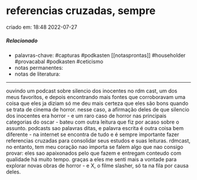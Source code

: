 # referencias cruzadas, sempre
criado em: 18:48 2022-07-27

##### Relacionado
- palavras-chave: #capturas #podkasten [[notasprontas]] #householder #provacabal #podkasten #ceticismo 
- notas permanentes:
- notas de literatura:

---
ouvindo um podcast sobre silencio dos inocentes no rdm cast, um dos meus favoritos, e depois encontrando mais fontes que corroboravam uma coisa que eles ja diziam só me deu mais certeza que eles são bons quando se trata de cinema de horror.
nesse caso, a afirmação deles de que silencio dos inocentes era horror - e um raro caso de horror nas principais categorias do oscar - bateu com outra leitura que fiz por acaso sobre o assunto. 
podcasts sao palavras ditas, e palavra escrita é outra coisa bem diferente - na internet se encontra de tudo e é sempre importante fazer referencias cruzadas para consolidar seus estudos e suas leituras. 
rdmcast, no entanto, tem meu coração nao importa se falem algo que nao consigo provar: eles sao apaixonados pelo que fazem e entregam conteudo com qualidade há muito tempo. graças a eles me senti mais a vontade para explorar novas obras de horror - e X, o filme slasher, só ta na fila por causa deles.
